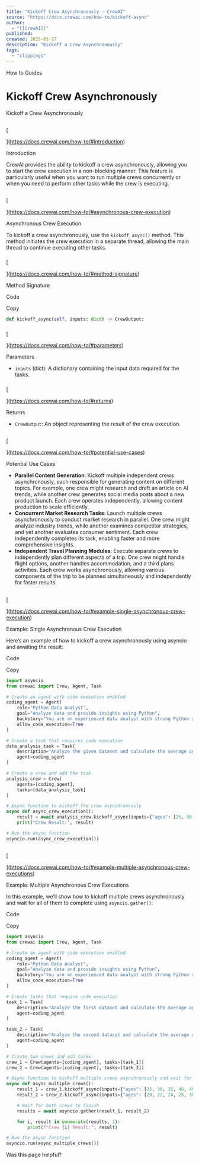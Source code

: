 ```yaml
---
title: "Kickoff Crew Asynchronously - CrewAI"
source: "https://docs.crewai.com/how-to/kickoff-async"
author:
  - "[[CrewAI]]"
published:
created: 2025-01-17
description: "Kickoff a Crew Asynchronously"
tags:
  - "clippings"
---
```

How to Guides

# Kickoff Crew Asynchronously

Kickoff a Crew Asynchronously

## 

[​

](https://docs.crewai.com/how-to/#introduction)

Introduction

CrewAI provides the ability to kickoff a crew asynchronously, allowing you to start the crew execution in a non-blocking manner. This feature is particularly useful when you want to run multiple crews concurrently or when you need to perform other tasks while the crew is executing.

## 

[​

](https://docs.crewai.com/how-to/#asynchronous-crew-execution)

Asynchronous Crew Execution

To kickoff a crew asynchronously, use the `kickoff_async()` method. This method initiates the crew execution in a separate thread, allowing the main thread to continue executing other tasks.

### 

[​

](https://docs.crewai.com/how-to/#method-signature)

Method Signature

Code

Copy

```python
def kickoff_async(self, inputs: dict) -> CrewOutput:
```

### 

[​

](https://docs.crewai.com/how-to/#parameters)

Parameters

- `inputs` (dict): A dictionary containing the input data required for the tasks.

### 

[​

](https://docs.crewai.com/how-to/#returns)

Returns

- `CrewOutput`: An object representing the result of the crew execution.

## 

[​

](https://docs.crewai.com/how-to/#potential-use-cases)

Potential Use Cases

- **Parallel Content Generation**: Kickoff multiple independent crews asynchronously, each responsible for generating content on different topics. For example, one crew might research and draft an article on AI trends, while another crew generates social media posts about a new product launch. Each crew operates independently, allowing content production to scale efficiently.
- **Concurrent Market Research Tasks**: Launch multiple crews asynchronously to conduct market research in parallel. One crew might analyze industry trends, while another examines competitor strategies, and yet another evaluates consumer sentiment. Each crew independently completes its task, enabling faster and more comprehensive insights.
- **Independent Travel Planning Modules**: Execute separate crews to independently plan different aspects of a trip. One crew might handle flight options, another handles accommodation, and a third plans activities. Each crew works asynchronously, allowing various components of the trip to be planned simultaneously and independently for faster results.

## 

[​

](https://docs.crewai.com/how-to/#example-single-asynchronous-crew-execution)

Example: Single Asynchronous Crew Execution

Here’s an example of how to kickoff a crew asynchronously using asyncio and awaiting the result:

Code

Copy

```python
import asyncio
from crewai import Crew, Agent, Task

# Create an agent with code execution enabled
coding_agent = Agent(
    role="Python Data Analyst",
    goal="Analyze data and provide insights using Python",
    backstory="You are an experienced data analyst with strong Python skills.",
    allow_code_execution=True
)

# Create a task that requires code execution
data_analysis_task = Task(
    description="Analyze the given dataset and calculate the average age of participants. Ages: {ages}",
    agent=coding_agent
)

# Create a crew and add the task
analysis_crew = Crew(
    agents=[coding_agent],
    tasks=[data_analysis_task]
)

# Async function to kickoff the crew asynchronously
async def async_crew_execution():
    result = await analysis_crew.kickoff_async(inputs={"ages": [25, 30, 35, 40, 45]})
    print("Crew Result:", result)

# Run the async function
asyncio.run(async_crew_execution())
```

## 

[​

](https://docs.crewai.com/how-to/#example-multiple-asynchronous-crew-executions)

Example: Multiple Asynchronous Crew Executions

In this example, we’ll show how to kickoff multiple crews asynchronously and wait for all of them to complete using `asyncio.gather()`:

Code

Copy

```python
import asyncio
from crewai import Crew, Agent, Task

# Create an agent with code execution enabled
coding_agent = Agent(
    role="Python Data Analyst",
    goal="Analyze data and provide insights using Python",
    backstory="You are an experienced data analyst with strong Python skills.",
    allow_code_execution=True
)

# Create tasks that require code execution
task_1 = Task(
    description="Analyze the first dataset and calculate the average age of participants. Ages: {ages}",
    agent=coding_agent
)

task_2 = Task(
    description="Analyze the second dataset and calculate the average age of participants. Ages: {ages}",
    agent=coding_agent
)

# Create two crews and add tasks
crew_1 = Crew(agents=[coding_agent], tasks=[task_1])
crew_2 = Crew(agents=[coding_agent], tasks=[task_2])

# Async function to kickoff multiple crews asynchronously and wait for all to finish
async def async_multiple_crews():
    result_1 = crew_1.kickoff_async(inputs={"ages": [25, 30, 35, 40, 45]})
    result_2 = crew_2.kickoff_async(inputs={"ages": [20, 22, 24, 28, 30]})

    # Wait for both crews to finish
    results = await asyncio.gather(result_1, result_2)

    for i, result in enumerate(results, 1):
        print(f"Crew {i} Result:", result)

# Run the async function
asyncio.run(async_multiple_crews())
```

Was this page helpful?
